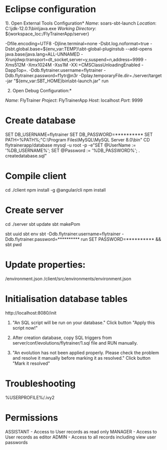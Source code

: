 # Eclipse configuration

1). Open External Tools Configuration*
*Name*: soars-sbt-launch
*Location*: C:\jdk-12.0.1\bin\java.exe
*Working Directory*: ${workspace_loc:/FlyTrainerApp/server}

-Dfile.encoding=UTF8 
-Djline.terminal=none 
-Dsbt.log.noformat=true 
-Dsbt.global.base=${env_var:TEMP}\sbt-global-pluginstub --add-opens java.base/java.lang=ALL-UNNAMED -Xrunjdwp:transport=dt_socket,server=y,suspend=n,address=9999 -Xms512M -Xmx1024M -Xss1M -XX:+CMSClassUnloadingEnabled 
-DappTop=. 
-Ddb.flytrainer.username=flytrainer
-Ddb.flytrainer.password=f1ytr@n3r
-Dplay.temporaryFile.dir=./server/target -jar "${env_var:SBT_HOME}bin\sbt-launch.jar" run

2) Open Debug Configuration:*

*Name*: FlyTrainer
*Project*: FlyTrainerApp
*Host*: localhost
*Port*: 9999


# Create database
SET DB_USERNAME=flytrainer
SET DB_PASSWORD=**********
SET PATH=%PATH%;"C:\Program Files\MySQL\MySQL Server 8.0\bin"
CD flytrainerapp/database
mysql -u root -p -e"SET @UserName := '%DB_USERNAME%'; SET @Password := '%DB_PASSWORD%'; \. createdatabase.sql"

# Compile client
cd ./client
npm install -g @angular/cli
npm install

# Create server
cd ./server
sbt update
sbt makePom

sbt uuid
sbt env
sbt -Ddb.flytrainer.username=flytrainer -Ddb.flytrainer.password=********** run
SET PASSWORD=********** && sbt pwd

# Update properties:
/environment.json
/client/src/environments/environment.json


# Initialisation database tables
http://localhost:8080/init

1. "An SQL script will be run on your database."
Click button "Apply this script now!"

2. After creation database, copy SQL triggers from server/conf/evolutions/flytrainer/1.sql file and RUN manually. 

3. "An evolution has not been applied properly. Please check the problem and resolve it manually before marking it as resolved."
Click button "Mark it resolved"

# Troubleshooting 
%USERPROFILE%/.ivy2


# Permissions 
ASSISTANT - Access to User records as read only
MANAGER - Access to User records as editor
ADMIN - Access to all records including view user passwords
